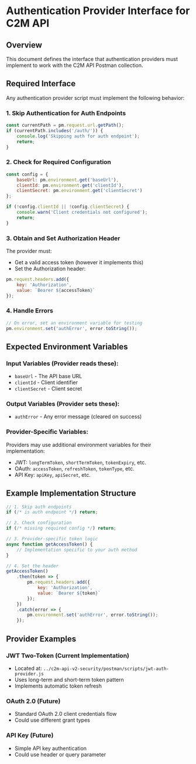 # Authentication Provider Interface for C2M API

## Overview
This document defines the interface that authentication providers must implement to work with the C2M API Postman collection.

## Required Interface

Any authentication provider script must implement the following behavior:

### 1. Skip Authentication for Auth Endpoints
```javascript
const currentPath = pm.request.url.getPath();
if (currentPath.includes('/auth/')) {
    console.log('Skipping auth for auth endpoint');
    return;
}
```

### 2. Check for Required Configuration
```javascript
const config = {
    baseUrl: pm.environment.get('baseUrl'),
    clientId: pm.environment.get('clientId'),
    clientSecret: pm.environment.get('clientSecret')
};

if (!config.clientId || !config.clientSecret) {
    console.warn('Client credentials not configured');
    return;
}
```

### 3. Obtain and Set Authorization Header
The provider must:
- Get a valid access token (however it implements this)
- Set the Authorization header:
```javascript
pm.request.headers.add({
    key: 'Authorization',
    value: `Bearer ${accessToken}`
});
```

### 4. Handle Errors
```javascript
// On error, set an environment variable for testing
pm.environment.set('authError', error.toString());
```

## Expected Environment Variables

### Input Variables (Provider reads these):
- `baseUrl` - The API base URL
- `clientId` - Client identifier
- `clientSecret` - Client secret

### Output Variables (Provider sets these):
- `authError` - Any error message (cleared on success)

### Provider-Specific Variables:
Providers may use additional environment variables for their implementation:
- JWT: `longTermToken`, `shortTermToken`, `tokenExpiry`, etc.
- OAuth: `accessToken`, `refreshToken`, `tokenType`, etc.
- API Key: `apiKey`, `apiSecret`, etc.

## Example Implementation Structure

```javascript
// 1. Skip auth endpoints
if (/* is auth endpoint */) return;

// 2. Check configuration
if (/* missing required config */) return;

// 3. Provider-specific token logic
async function getAccessToken() {
    // Implementation specific to your auth method
}

// 4. Set the header
getAccessToken()
    .then(token => {
        pm.request.headers.add({
            key: 'Authorization',
            value: `Bearer ${token}`
        });
    })
    .catch(error => {
        pm.environment.set('authError', error.toString());
    });
```

## Provider Examples

### JWT Two-Token (Current Implementation)
- Located at: `../c2m-api-v2-security/postman/scripts/jwt-auth-provider.js`
- Uses long-term and short-term token pattern
- Implements automatic token refresh

### OAuth 2.0 (Future)
- Standard OAuth 2.0 client credentials flow
- Could use different grant types

### API Key (Future)
- Simple API key authentication
- Could use header or query parameter